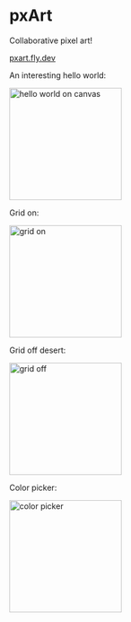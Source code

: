 # pxArt

Collaborative pixel art!

[pxart.fly.dev](https://pxart.fly.dev/)

<p>An interesting hello world:</p>
<img src="assets/helloWorld.jpg" alt="hello world on canvas" width="200px" height="auto">


<p>Grid on:</p>
<img src="assets/gridOn.jpg" alt="grid on" width="200px" height="auto">


<p>Grid off desert:</p>
<img src="assets/gridOff.jpg" alt="grid off" width="200px" height="auto">


<p>Color picker:</p>
<img src="assets/colorPicker.jpg" alt="color picker" width="200px" height="auto">
